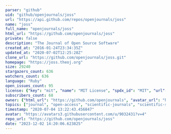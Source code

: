 ```yaml
---
parser: "github"
uid: "github/openjournals/joss"
url: "https://api.github.com/repos/openjournals/joss"
name: "joss"
full_name: "openjournals/joss"
html_url: "https://github.com/openjournals/joss"
private: false
description: "The Journal of Open Source Software"
created_at: "2016-01-24T23:34:35Z"
updated_at: "2020-07-02T12:25:28Z"
clone_url: "https://github.com/openjournals/joss.git"
homepage: "https://joss.theoj.org"
size: 29240
stargazers_count: 636
watchers_count: 636
language: "Ruby"
open_issues_count: 95
license: {"key": "mit", "name": "MIT License", "spdx_id": "MIT", "url": "https://api.github.com/licenses/mit", "node_id": "MDc6TGljZW5zZTEz"}
subscribers_count: 68
owner: {"html_url": "https://github.com/openjournals", "avatar_url": "https://avatars3.githubusercontent.com/u/9032431?v=4", "login": "openjournals", "type": "Organization"}
topics: ["journal", "open-access", "scientific-journals", "scientific-software", "publishing", "academia", "academic"]
timestamp: "2020-07-04 13:22:43.456847"
avatar: "https://avatars3.githubusercontent.com/u/9032431?v=4"
repo_url: "https://github.com/openjournals/joss"
date: "2023-12-02 14:20:06.623825"
---
```

